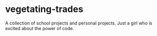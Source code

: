 # vegetating-trades
A collection of school projects and personal projects. Just a girl who is excited about the power of code. 
